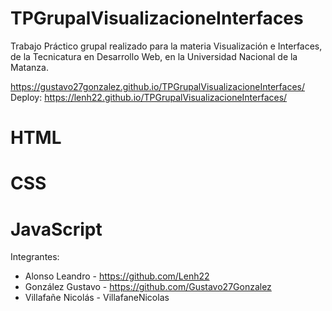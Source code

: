 # TPGrupalVisualizacioneInterfaces
Trabajo Práctico grupal realizado para la materia Visualización e Interfaces, de la Tecnicatura en Desarrollo Web, en la Universidad Nacional de la Matanza. 

https://gustavo27gonzalez.github.io/TPGrupalVisualizacioneInterfaces/ 
Deploy: https://lenh22.github.io/TPGrupalVisualizacioneInterfaces/
# HTML
# CSS
# JavaScript
Integrantes:
- Alonso Leandro - https://github.com/Lenh22
- González Gustavo - https://github.com/Gustavo27Gonzalez
- Villafañe Nicolás - VillafaneNicolas
